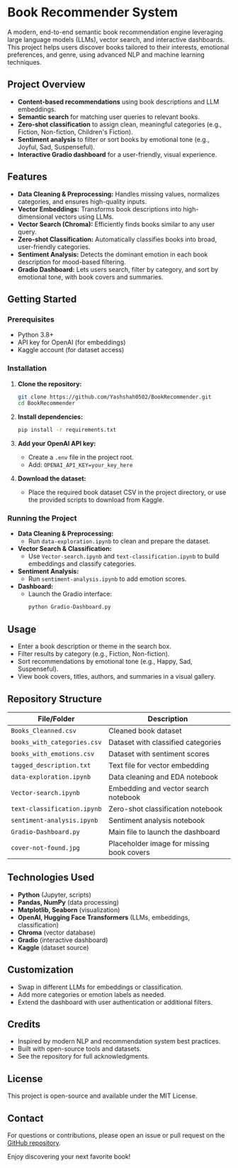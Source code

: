 # Book Recommender System
A modern, end-to-end semantic book recommendation engine leveraging large language models (LLMs), vector search, and interactive dashboards. This project helps users discover books tailored to their interests, emotional preferences, and genre, using advanced NLP and machine learning techniques.

## Project Overview
- **Content-based recommendations** using book descriptions and LLM embeddings.
- **Semantic search** for matching user queries to relevant books.
- **Zero-shot classification** to assign clean, meaningful categories (e.g., Fiction, Non-fiction, Children's Fiction).
- **Sentiment analysis** to filter or sort books by emotional tone (e.g., Joyful, Sad, Suspenseful).
- **Interactive Gradio dashboard** for a user-friendly, visual experience.

## Features
- **Data Cleaning & Preprocessing:** Handles missing values, normalizes categories, and ensures high-quality inputs.
- **Vector Embeddings:** Transforms book descriptions into high-dimensional vectors using LLMs.
- **Vector Search (Chroma):** Efficiently finds books similar to any user query.
- **Zero-shot Classification:** Automatically classifies books into broad, user-friendly categories.
- **Sentiment Analysis:** Detects the dominant emotion in each book description for mood-based filtering.
- **Gradio Dashboard:** Lets users search, filter by category, and sort by emotional tone, with book covers and summaries.

## Getting Started
### Prerequisites
- Python 3.8+
- API key for OpenAI (for embeddings)
- Kaggle account (for dataset access)

### Installation
1. **Clone the repository:**
   ```bash
   git clone https://github.com/Yashshah0502/BookRecommender.git
   cd BookRecommender
   ```

2. **Install dependencies:**
   ```bash
   pip install -r requirements.txt
   ```

3. **Add your OpenAI API key:**
   - Create a `.env` file in the project root.
   - Add: `OPENAI_API_KEY=your_key_here`

4. **Download the dataset:**
   - Place the required book dataset CSV in the project directory, or use the provided scripts to download from Kaggle.

### Running the Project
- **Data Cleaning & Preprocessing:**
  - Run `data-exploration.ipynb` to clean and prepare the dataset.
- **Vector Search & Classification:**
  - Use `Vector-search.ipynb` and `text-classification.ipynb` to build embeddings and classify categories.
- **Sentiment Analysis:**
  - Run `sentiment-analysis.ipynb` to add emotion scores.
- **Dashboard:**
  - Launch the Gradio interface:
    ```bash
    python Gradio-Dashboard.py
    ```

## Usage
- Enter a book description or theme in the search box.
- Filter results by category (e.g., Fiction, Non-fiction).
- Sort recommendations by emotional tone (e.g., Happy, Sad, Suspenseful).
- View book covers, titles, authors, and summaries in a visual gallery.

## Repository Structure
| File/Folder               | Description                                      |
|---------------------------|--------------------------------------------------|
| `Books_Cleanned.csv`      | Cleaned book dataset                             |
| `books_with_categories.csv` | Dataset with classified categories             |
| `books_with_emotions.csv` | Dataset with sentiment scores                    |
| `tagged_description.txt`  | Text file for vector embedding                   |
| `data-exploration.ipynb`  | Data cleaning and EDA notebook                   |
| `Vector-search.ipynb`     | Embedding and vector search notebook             |
| `text-classification.ipynb` | Zero-shot classification notebook              |
| `sentiment-analysis.ipynb` | Sentiment analysis notebook                     |
| `Gradio-Dashboard.py`     | Main file to launch the dashboard                |
| `cover-not-found.jpg`     | Placeholder image for missing book covers        |

## Technologies Used
- **Python** (Jupyter, scripts)
- **Pandas, NumPy** (data processing)
- **Matplotlib, Seaborn** (visualization)
- **OpenAI, Hugging Face Transformers** (LLMs, embeddings, classification)
- **Chroma** (vector database)
- **Gradio** (interactive dashboard)
- **Kaggle** (dataset source)

## Customization
- Swap in different LLMs for embeddings or classification.
- Add more categories or emotion labels as needed.
- Extend the dashboard with user authentication or additional filters.

## Credits
- Inspired by modern NLP and recommendation system best practices.
- Built with open-source tools and datasets.
- See the repository for full acknowledgments.

## License
This project is open-source and available under the MIT License.

## Contact
For questions or contributions, please open an issue or pull request on the [GitHub repository](https://github.com/Yashshah0502/BookRecommender).

Enjoy discovering your next favorite book!
